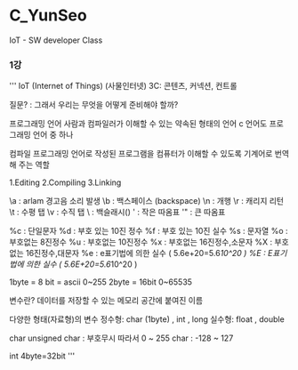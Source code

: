 # C_YunSeo
IoT - SW  developer Class

### 1강
'''
IoT (Internet of Things) (사물인터넷)
3C: 콘텐츠, 커넥션, 컨트롤

질문? : 그래서 우리는 무엇을 어떻게 준비해야 할까?


프로그래밍 언어
 사람과 컴파일러가 이해할 수 있는 약속된 형태의 언어
 c 언어도 프로그래밍 언어 중 하나

컴파일
 프로그래밍 언어로 작성된 프로그램을 컴퓨터가 이해할 수 있도록 기계어로 번역해 주는 역할

1.Editing
2.Compiling
3.Linking


\a : arlam 경고음 소리 발생
\b : 백스페이스 (backspace)
\n : 개행
\r : 캐리지 리턴
\t : 수평 탭
\v : 수직 탭
\\ : 백슬래시(\)
\' : 작은 따옴표
\'" : 큰 따옴표



%c : 단일문자
%d : 부호 있는 10진 정수
%f : 부호 있는 10진 실수
%s : 문자열
%o : 부호없는 8진정수
%u : 부호없는 10진정수
%x : 부호없는 16진정수,소문자
%X : 부호없는 16진정수,대문자
%e : e표기법에 의한 실수 ( 5.6e+20=5.6*10^20 )
%E : E표기법에 의한 실수 ( 5.6E+20=5.6*10^20 )


1byte = 8 bit = ascii 
           0~255
2byte = 16bit 
           0~65535


변수란?
 데이터를 저장할 수 있는 메모리 공간에 붙여진 이름

다양한 형태(자료형)의 변수
 정수형: char (1byte)   , int , long
 실수형: float , double

char
 unsigned char : 부호무시  따라서 0 ~ 255
 char : -128 ~ 127

int
 4byte=32bit 
'''
